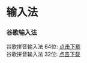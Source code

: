 # 输入法                
### 谷歌输入法              
谷歌拼音输入法 64位: [点击下载](https://dl.google.com/pinyin/v2/GooglePinyinInstaller_x64.exe)             
谷歌拼音输入法 32位: [点击下载](https://dl.google.com/pinyin/v2/GooglePinyinInstaller.exe)           
